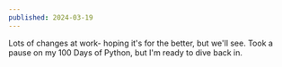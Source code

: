 ```yaml
---
published: 2024-03-19
---
```


Lots of changes at work- hoping it's for the better, but we'll see. Took a pause on my 100 Days of Python, but I'm ready to dive back in.